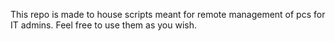 This repo is made to house scripts meant for remote management of pcs for IT admins. 
Feel free to use them as you wish.
